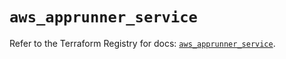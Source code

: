# `aws_apprunner_service`

Refer to the Terraform Registry for docs: [`aws_apprunner_service`](https://registry.terraform.io/providers/hashicorp/aws/5.96.0/docs/resources/apprunner_service).
